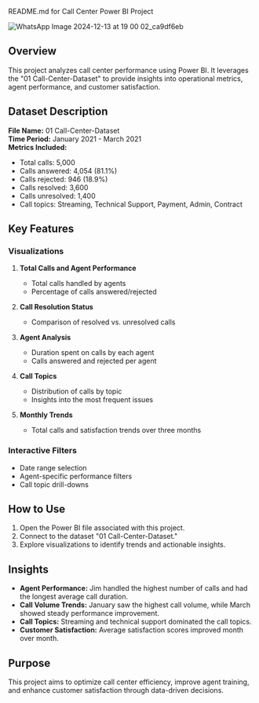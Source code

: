 README.md for Call Center Power BI Project

![WhatsApp Image 2024-12-13 at 19 00 02_ca9df6eb](https://github.com/user-attachments/assets/0bb9bd5f-2245-4e24-b957-c010b812fc27)

## Overview

This project analyzes call center performance using Power BI. It leverages the "01 Call-Center-Dataset" to provide insights into operational metrics, agent performance, and customer satisfaction.

## Dataset Description

**File Name:** 01 Call-Center-Dataset  
**Time Period:** January 2021 - March 2021  
**Metrics Included:**
- Total calls: 5,000
- Calls answered: 4,054 (81.1%)
- Calls rejected: 946 (18.9%)
- Calls resolved: 3,600
- Calls unresolved: 1,400
- Call topics: Streaming, Technical Support, Payment, Admin, Contract

## Key Features

### Visualizations
1. **Total Calls and Agent Performance**
   - Total calls handled by agents
   - Percentage of calls answered/rejected

2. **Call Resolution Status**
   - Comparison of resolved vs. unresolved calls

3. **Agent Analysis**
   - Duration spent on calls by each agent
   - Calls answered and rejected per agent

4. **Call Topics**
   - Distribution of calls by topic
   - Insights into the most frequent issues

5. **Monthly Trends**
   - Total calls and satisfaction trends over three months

### Interactive Filters
- Date range selection
- Agent-specific performance filters
- Call topic drill-downs

## How to Use
1. Open the Power BI file associated with this project.
2. Connect to the dataset "01 Call-Center-Dataset."
3. Explore visualizations to identify trends and actionable insights.

## Insights
- **Agent Performance:** Jim handled the highest number of calls and had the longest average call duration.
- **Call Volume Trends:** January saw the highest call volume, while March showed steady performance improvement.
- **Call Topics:** Streaming and technical support dominated the call topics.
- **Customer Satisfaction:** Average satisfaction scores improved month over month.

## Purpose
This project aims to optimize call center efficiency, improve agent training, and enhance customer satisfaction through data-driven decisions.
